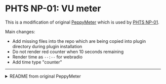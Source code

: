 # PHTS NP-01: VU meter

This is a modification of original [PeppyMeter](https://github.com/project-owner/PeppyMeter) which is used by [PHTS NP-01].

Main changes:

- Add missing files into the repo which are being copied into plugin directory during plugin installation
- Do not render red counter when 10 seconds remaining
- Render time as `--:--` for webradio
- Add time type "counter"

---

<details>
<summary>README from original PeppyMeter</summary>

## Signac Edition 2022.10.16

* Refactored the algorithms for circular and linear meters
* The changes allow to create vertical linear and  circular meters
* The circular meter range can be more than 180 degrees now
* Fixed rendering issues for several default meters

## Renoir Edition 2021.07.17

* PeppyMeter can send HTTP requests with volume data to remote web servers
* PeppyMeter can receive HTTP requests and display volume data from those requests
* Added cache for needle sprites. It makes transition from one meter to another much faster. It also fixed the Pygame/SDL memory leak
* Implemented ability to embed PeppyMeter to larger screens
* New configuration parameter enables exit on touch event

## Hiroshige Edition 2021.04.18

* Now the meters to display can be defined as a comma separated names
* It's possible to enable/disable Double Buffering in the configuration file

## Hokusai Edition 2020.11.15

* Added 8 new meters to the large, medium and small groups.
* Added new group 'wide' with resolution 1280x400px. The group has 8 new meters.

## Constable Edition 2020.08.08

* Refactored the named pipe data source functionality. The meters became responsive
* Eliminated the startup delays
* Introduced the smooth buffer which helped to make all indicator animations smooth.
* Improved the meters' performance. Now the meters add about 7% to the CPU usage
* Added file logging

## Hogarth Edition 2020.04.27

* Fixed the issues with the testing data sources (sine, saw etc)

## Durer Edition 2018.01.26

New features:
* Fixed 'Display' output. If disabled it will be possible to output signal to a hardware only. No UI will be displaied in this case.
* Added 'PWM' output. It will allow to use LEDs and gas tubes as a hardware VU Meters.

## El Greco Edition 2018.11.12

New features:
* Added new native resolution 800x480px

## Goya Edition 2018.10.14

New features:
* Modified named pipe data source to leverage peppyalsa ALSA plugin instead of file ALSA plugin

## Vermeer Edition 2018.05.28

New features:
* Added new native resolution 320x240px
* Redesigned volume data extraction from named pipe
* Handling of data input from different audio players through ALSA file plugin
* Implemented support for output to Serial Interafce and I2C interface

## Michelangelo Edition 2016.09.05

PeppyMeter is a software VU Meter written in Python. It was originally developped as the new 'VU Meter' screensaver for [Peppy Player](https://github.com/project-owner/Peppy.doc/wiki). With minor modifications it became a stand-alone application.
PeppyMeter gets audio data from media players (e.g. mpd) via fifo and displays current volume level in a Graphical User Interface
 in a form of traditional VU Meter.
</details>

[PeppyMeter]: https://github.com/project-owner/PeppyMeter
[PHTS NP-01]: https://tsaryk.com/NP-01
